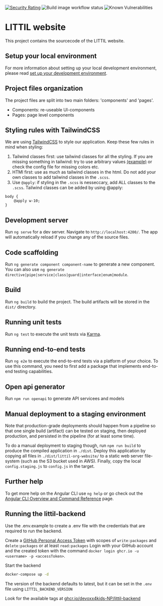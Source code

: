 [![Security Rating](https://sonarcloud.io/api/project_badges/measure?project=littil-frontend&metric=security_rating)](https://sonarcloud.io/summary/new_code?id=littil-frontend)
![Build image workflow status](https://github.com/Devoxx4Kids-NPO/littil-frontend/actions/workflows/publish-build-container.yml/badge.svg)
![Known Vulnerabilities](https://snyk.io/test/github/Devoxx4Kids-NPO/littil-frontend/badge.svg)

# LITTIL website

This project contains the sourcecode of the LITTIL website.

## Setup your local environment

For more information about setting up your local development environment, please read [set up your development environment](https://devoxx4kids-npo.github.io/littil-documentation/platform/local-development/set-up-frontend-environment).

## Project files organization

The project files are split into two main folders: 'components' and 'pages'.

- Components: re-useable UI-components
- Pages: page level components

## Styling rules with TailwindCSS

We are using [TailwindCSS](https://tailwindcss.com/) to style our application. Keep these few rules in mind when styling:

1. Tailwind classes first: use tailwind classes for all the styling. If you are missing something in tailwind: try to use arbitrary values [(example)](https://tailwindcss.com/docs/width#arbitrary-values) or check the config file for missing colors etc.
1. HTMl first: use as much as tailwind classes in the html. Do not add your own classes to add tailwind classes in the `.scss`.
1. Use `@apply`: if styling in the `.scss` is nesseccary, add ALL classes to the `.scss`. Tailwind classes can be added by using @apply:

```
body {
    @apply w-10;
}
```

## Development server

Run `ng serve` for a dev server. Navigate to `http://localhost:4200/`. The app will automatically reload if you change any of the source files.

## Code scaffolding

Run `ng generate component component-name` to generate a new component. You can also use `ng generate directive|pipe|service|class|guard|interface|enum|module`.

## Build

Run `ng build` to build the project. The build artifacts will be stored in the `dist/` directory.

## Running unit tests

Run `ng test` to execute the unit tests via [Karma](https://karma-runner.github.io).

## Running end-to-end tests

Run `ng e2e` to execute the end-to-end tests via a platform of your choice. To use this command, you need to first add a package that implements end-to-end testing capabilities.

## Open api generator

Run `npm run openapi` to generate API servicees and models

## Manual deployment to a staging environment

Note that production-grade deployments should happen from a pipeline so that one single build (artifact) can be tested on staging, then deployed production, and persisted in the pipeline (for at least some time).

To do a manual deployment to staging though, run `npm run build` to produce the compiled application in `./dist`. Deploy this application by copying all files in `./dist/littil-org-website/` to a static web server file-system (such as the S3 bucket used in AWS). Finally, copy the local `config.staging.js` to `config.js` in the target.

## Further help

To get more help on the Angular CLI use `ng help` or go check out the [Angular CLI Overview and Command Reference](https://angular.io/cli) page.

## Running the littil-backend

Use the .env.example to create a .env file with the credentials that are required to run the backend.

Create a [GitHub Personal Access Token](https://docs.github.com/en/packages/working-with-a-github-packages-registry/working-with-the-container-registry#authenticating-to-the-container-registry) 
with scopes of `write:packages` and `delete:packages` or at least `read:packages`
Login with your GitHub account and the created token with the command `docker login ghcr.io -u <username> -p <accessToken>`. 

Start the backend 
```bash
docker-compose up -d
```

The version of the backend defaults to latest, but it can be set in the `.env` file using `LITTIL_BACKEND_VERSION`

Look for the available tags at [ghcr.io/devoxx4kids-NP/littil-backend](https://ghcr.io/devoxx4kids-NPO/littil-backend)
